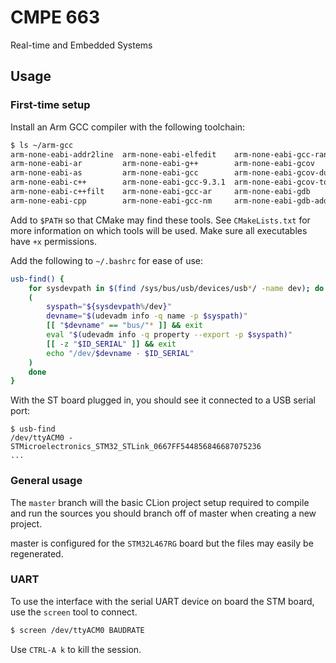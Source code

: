 # CMPE 663

Real-time and Embedded Systems

## Usage

### First-time setup
Install an Arm GCC compiler with the following toolchain:

```bash
$ ls ~/arm-gcc
arm-none-eabi-addr2line  arm-none-eabi-elfedit    arm-none-eabi-gcc-ranlib     arm-none-eabi-gdb-add-index-py  arm-none-eabi-objcopy  arm-none-eabi-strip
arm-none-eabi-ar         arm-none-eabi-g++        arm-none-eabi-gcov           arm-none-eabi-gdb-py            arm-none-eabi-objdump
arm-none-eabi-as         arm-none-eabi-gcc        arm-none-eabi-gcov-dump      arm-none-eabi-gprof             arm-none-eabi-ranlib
arm-none-eabi-c++        arm-none-eabi-gcc-9.3.1  arm-none-eabi-gcov-tool      arm-none-eabi-ld                arm-none-eabi-readelf
arm-none-eabi-c++filt    arm-none-eabi-gcc-ar     arm-none-eabi-gdb            arm-none-eabi-ld.bfd            arm-none-eabi-size
arm-none-eabi-cpp        arm-none-eabi-gcc-nm     arm-none-eabi-gdb-add-index  arm-none-eabi-nm                arm-none-eabi-strings
```

Add to `$PATH` so that CMake may find these tools. See `CMakeLists.txt` for more information
on which tools will be used. Make sure all executables have `+x` permissions.

Add the following to `~/.bashrc` for ease of use:

```bash
usb-find() {
	for sysdevpath in $(find /sys/bus/usb/devices/usb*/ -name dev); do
    (
        syspath="${sysdevpath%/dev}"
        devname="$(udevadm info -q name -p $syspath)"
        [[ "$devname" == "bus/"* ]] && exit
        eval "$(udevadm info -q property --export -p $syspath)"
        [[ -z "$ID_SERIAL" ]] && exit
        echo "/dev/$devname - $ID_SERIAL"
    )
	done
}
```

With the ST board plugged in, you should see it connected to a USB serial port:
```
$ usb-find
/dev/ttyACM0 - STMicroelectronics_STM32_STLink_0667FF544856846687075236
...
```

### General usage
The `master` branch will the basic CLion project setup required to compile and run the sources
you should branch off of master when creating a new project.

master is configured for the `STM32L467RG` board but the files may easily be regenerated.

### UART
To use the interface with the serial UART device on board the STM board,
use the `screen` tool to connect.

```bash
$ screen /dev/ttyACM0 BAUDRATE
```

Use `CTRL-A k` to kill the session.

